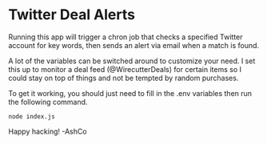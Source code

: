 ﻿# Twitter Deal Alerts

Running this app will trigger a chron job that checks a specified Twitter account for key words, then sends an alert via email when a match is found.

A lot of the variables can be switched around to customize your need. I set this up to monitor a deal feed (@WirecutterDeals) for certain items so I could stay on top of things and not be tempted by random purchases.

To get it working, you should just need to fill in the .env variables then run the following command.

`node index.js`

Happy hacking!
-AshCo
